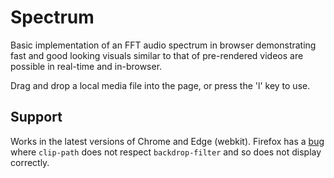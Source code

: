 # Spectrum

Basic implementation of an FFT audio spectrum in browser demonstrating fast and good looking visuals similar to that of pre-rendered videos are possible in real-time and in-browser.

Drag and drop a local media file into the page, or press the 'l' key to use.

## Support

Works in the latest versions of Chrome and Edge (webkit). Firefox has a [bug](https://bugzilla.mozilla.org/show_bug.cgi?id=1579957)
where `clip-path` does not respect `backdrop-filter` and so does not display
correctly.
